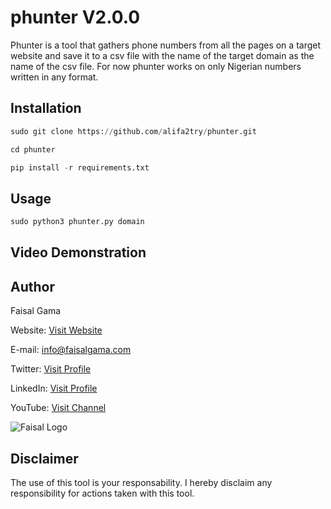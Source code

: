 # phunter V2.0.0

Phunter is a tool that gathers phone numbers from all the pages on a target website and save it to a csv file with the name of the target domain as the name of the csv file. For now phunter works on only Nigerian numbers written in any format.


## Installation

```python
sudo git clone https://github.com/alifa2try/phunter.git

cd phunter

pip install -r requirements.txt

```



## Usage
```python
sudo python3 phunter.py domain
```

## Video Demonstration



## Author

Faisal Gama

Website: [Visit Website](https://faisalgama.com/ "Website")   

E-mail: info@faisalgama.com

Twitter: [Visit Profile](https://twitter.com/2faisalgama "Twitter") 

LinkedIn: [Visit Profile](https://www.linkedin.com/in/2faisalgama/ "LinkedIn") 

YouTube: [Visit Channel](https://www.youtube.com/channel/UCYRIwpAwEbY9hFw7iet05kQ?view_as=subscriber&pbjreload=10 "YouTube")

![Faisal Logo](https://faisalgama.com/wp-content/uploads/cropped-Faisal_Gama_Logo-110x131.png "Faisal Gama Logo")

## Disclaimer

The use of this tool is your responsability. I hereby disclaim any responsibility for actions taken with this tool.
